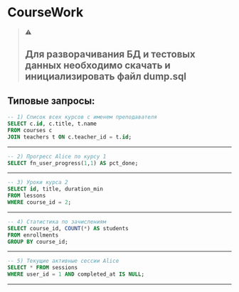 # CourseWork
> ⚠️
> ## Для разворачивания БД и тестовых данных необходимо скачать и инициализировать файл dump.sql
 ## Типовые запросы:
```sql
-- 1) Список всех курсов с именем преподавателя
SELECT c.id, c.title, t.name
FROM courses c
JOIN teachers t ON c.teacher_id = t.id;
```
---
```sql
-- 2) Прогресс Alice по курсу 1
SELECT fn_user_progress(1,1) AS pct_done;
```
---
```sql
-- 3) Уроки курса 2
SELECT id, title, duration_min
FROM lessons
WHERE course_id = 2;
```
---
```sql
-- 4) Статистика по зачислениям
SELECT course_id, COUNT(*) AS students
FROM enrollments
GROUP BY course_id;
```
---
```sql
-- 5) Текущие активные сессии Alice
SELECT * FROM sessions
WHERE user_id = 1 AND completed_at IS NULL;
```
---
